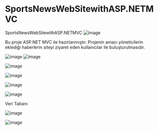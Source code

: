 # SportsNewsWebSitewithASP.NETMVC
SportsNewsWebSitewithASP.NETMVC
![image](https://user-images.githubusercontent.com/56643124/83140228-68456a00-a0f6-11ea-8328-131319f49adc.png)

Bu proje ASP.NET MVC ile hazırlanmıştır.
Projenin amacı yöneticilerin eklediği haberlerin siteyi ziyaret eden kullanıcılar ile buluşturulmasıdır.

![image](https://user-images.githubusercontent.com/56643124/83140149-43e98d80-a0f6-11ea-91ec-58e957471055.png)
![image](https://user-images.githubusercontent.com/56643124/83140258-772c1c80-a0f6-11ea-8bed-a70d66f6620b.png)


![image](https://user-images.githubusercontent.com/56643124/83140371-a478ca80-a0f6-11ea-8201-c2015ff26290.png)


![image](https://user-images.githubusercontent.com/56643124/83140312-8e6b0a00-a0f6-11ea-95a7-ba145e3963aa.png)

![image](https://user-images.githubusercontent.com/56643124/83140336-95921800-a0f6-11ea-8a9a-c0d0ef1e09d0.png)

![image](https://user-images.githubusercontent.com/56643124/83140353-9aef6280-a0f6-11ea-9da5-15a5e4c64f19.png)

Veri Tabanı 

![image](https://user-images.githubusercontent.com/56643124/83140419-b9555e00-a0f6-11ea-995c-15bca623e3ff.png)

![image](https://user-images.githubusercontent.com/56643124/83140433-beb2a880-a0f6-11ea-8722-4da073fbda32.png)
